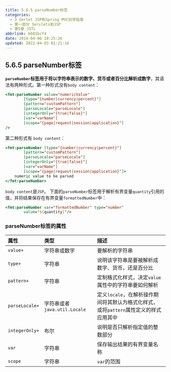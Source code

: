```yaml
---
title: 5.6.5 parseNumber标签
categories: 
  - 3 Serlet JSP和Spring MVC初学指南
  - 第一部分 Servlets和JSP
  - 第5章 JSTL
abbrlink: b681bcf4
date: 2019-04-06 10:25:26
updated: 2022-04-03 01:21:16
---
```

## 5.6.5 parseNumber标签 ##
**`parseNumber`标签用于将以字符串表示的数字、货币或者百分比解析成数字**，其语法有两种形式。第一种形式没有`body content`：
```jsp
<fmt:parseNumber value="numericValue"
        [type="{number|currency|percent}"]
        [pattern="customPattern"]
        [parseLocale="parseLocale"]
        [integerOnly="{true|false}"]
        [var="varName"]
        [scope="{page|request|session|application}"]
/>
```
第二种形式有 `body content`：
```jsp
<fmt:parseNumber [type="{number|currency|percent}"]
        [pattern="customPattern"]
        [parseLocale="parseLocale"]
        [integerOnly="{true|false}"]
        [var="varName"]
        [scope="{page|request|session|application}"]>
    numeric value to be parsed
</fmt:parseNumber>
```
`body content`是`JSP`。
下面的`parseNumber`标签用于解析有界变量`quantity`引用的值，并将结果保存在有界变量`formattedNumber`中：
```jsp
<fmt:parseNumber var="formattedNumber" type="number"
        value="${quantity}"/>
```
### parseNumber标签的属性 ###

|属性|类型|描述|
|:---|:---|:---|
|`value+`|字符串或数字|要解析的字符串|
|`type+`|字符串|说明该字符串是要被解析成数字、货币，还是百分比|
|`pattern+`|字符串|定制格式化样式，决定`value`属性中的字符串要如何解析|
|`parseLocale+`|字符串或者`java.util.Locale`|定义`locale`，在解析操作期间将其默认为格式化样式，或将`pattern`属性定义的样式应用其中|
|`integerOnly+`|布尔|说明是否只解析指定值的整数部分|
|`var`|字符串|保存输出结果的有界变量名称|
|`scope`|字符串|`var`的范围|

